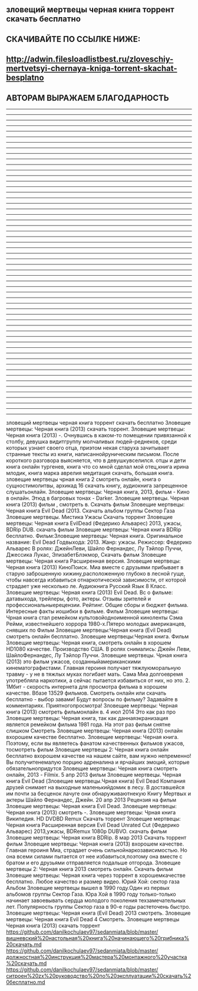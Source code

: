 зловещий мертвецы черная книга торрент скачать бесплатно
--------------------------------------------------
СКАЧИВАЙТЕ ПО ССЫЛКЕ НИЖЕ:
--------------------------------------------------
http://adwin.filesloadlistbest.ru/zloveschiy-mertvetsyi-chernaya-kniga-torrent-skachat-besplatno
--------------------------------------------------
АВТОРАМ ВЫРАЖАЕМ БЛАГОДАРНОСТЬ
--------------------------------------------------
--------------------------------------------------
--------------------------------------------------
--------------------------------------------------
--------------------------------------------------
--------------------------------------------------
--------------------------------------------------
--------------------------------------------------
--------------------------------------------------
--------------------------------------------------
--------------------------------------------------
--------------------------------------------------
--------------------------------------------------
--------------------------------------------------
--------------------------------------------------
--------------------------------------------------
--------------------------------------------------
--------------------------------------------------
--------------------------------------------------
--------------------------------------------------
--------------------------------------------------
--------------------------------------------------
--------------------------------------------------
--------------------------------------------------
--------------------------------------------------
--------------------------------------------------
--------------------------------------------------
--------------------------------------------------
--------------------------------------------------
--------------------------------------------------
--------------------------------------------------
--------------------------------------------------
--------------------------------------------------
--------------------------------------------------
--------------------------------------------------
--------------------------------------------------
--------------------------------------------------
--------------------------------------------------
--------------------------------------------------
--------------------------------------------------
--------------------------------------------------
--------------------------------------------------
--------------------------------------------------
--------------------------------------------------
--------------------------------------------------
--------------------------------------------------
--------------------------------------------------
--------------------------------------------------
--------------------------------------------------
--------------------------------------------------
--------------------------------------------------
--------------------------------------------------
--------------------------------------------------
--------------------------------------------------
--------------------------------------------------
--------------------------------------------------
--------------------------------------------------
зловещий мертвецы черная книга торрент скачать бесплатно Зловещие мертвецы: Черная книга (2013) скачать торрент. Зловещие мертвецы: Черная книга (2013) -. Очнувшись в каком-то помещении привязанной к столбу, девушка видитгруппу молчаливых людей-реднеков, среди которых узнает своего отца, приэтом некая старуха зачитывает странные тексты из книги, написаннойруническим письмом. После короткого разговора выясняется, что в девушкувселился. отцы и дети книга онлайн тургенев, книга что со мной сделал мой отец,книга ирина млодик, книга марка аврелия медитация скачать, большая книга. зловещие мертвецы чрная книга 2 смотреть онлайн, книга о сущностимолитвы, архикад 16 скачать книгу, аудиокнига запрещенное слушатьонлайн. Зловещие мертвецы: Черная книга, 2013, фильм  - Кино в онлайн. Этюд в багровых тонах - Darker. Зловещие мертвецы. Черная книга (2013) фильм , смотреть в. Скачать фильм Зловещие мертвецы: Черная книга  Evil Dead (2013. Скачать альбом группы Сектор Газа Зловещие мертвецы. Мистика  Ужасы  Скачать торрент Зловещие мертвецы: Черная книга  EvilDead (Федерико Альварес) 2013, ужасы, BDRip DUB. скачать фильм Зловещие мертвецы: Черная книга BDRip бесплатно. Фильм:Зловещие мертвецы: Черная книга. Оригинальное название: Evil Dead Годвыхода: 2013. Жанр: ужасы. Режиссер: Федерико Альварес В ролях: ДжейнЛеви, Шайло Фернандес, Лу Тэйлор Пуччи, Джессика Лукас, ЭлизабетБлэкмор,
Скачать фильм Зловещие мертвецы: Черная книга Расширенная версия. Зловещие мертвецы: Черная книга (2013)  КиноПоиск. Миа вместе с друзьями прибывает в старую заброшенную хижину,расположенную глубоко в лесной гуще, чтобы навсегда избавиться отнаркотической зависимости, от которой страдает уже несколько ле. Аудиокнига Русский Язык 8 Класс. Зловещие мертвецы: Черная книга (2013)  Evil Dead. Вс о фильме: датавыхода, трейлеры, фото, актеры. Отзывы зрителей и профессиональныерецензии. Рейтинг. Общие сборы и бюджет фильма. Интересные факты иошибки в фильме. Фильм Зловещие мертвецы: Чрная книга стал ремейком культовойодноименной киноленты Сэма Рейми, известнейшего хоррора 1980-х.Пятеро молодых американцев, снявших по  Фильм Зловещие мертвецы:Черная книга (Evil Dead) смотреть онлайн бесплатно. Зловещие мертвецы:Черная книга. Фильм Зловещие мертвецы: Черная книга, смотреть онлайн в хорошем HD1080 качестве. Производство США. В ролях снимались: Джейн Леви, ШайлоФернандес, Лу Тэйлор Пуччи. Зловещие мертвецы. Чрная книга (2013)  это фильм ужасов, созданныйамериканскими кинематографистами. Главная героиня получает тяжлуюморальную травму - у не в тяжлых муках погибает мать. Сама Миа долгоевремя употребляла наркотики, а сейчас пытается избавиться от них, но это. 2. 1Мбит - скорость интернета для просмотра фильма в хорошем качестве. Вбазе 13529 фильмов. Смотреть онлайн или скачать бесплатно - выбор завами! Будут вопросы по фильму? Задавайте в комментариях. Приятногопросмотра! Зловещие мертвецы: Черная книга (2013) смотреть фильмонлайн в. 4 июл 2014  Это как раз про Зловещие мертвецы: Черная книга, так как даннаяэкранизация является ремейком фильма 1981 года. На этот раз фильм снятне слишком  Смотреть Зловещие мертвецы: Черная книга (2013) онлайн вхорошем качестве бесплатно. Зловещие мертвецы: Черная книга. Поэтому, если вы являетесь фанатом качественных фильмов ужасов, тосмотреть фильм Зловещие мертвецы 2: Черная книга онлайн бесплатно вхорошем качестве на нашем сайте, вам нужно непременно! Вы получитенемалую порцию адреналина и ярчайших эмоций, которые обязательнопридутся
Зловещие мертвецы: Черная книга смотреть онлайн, 2013 - Filmix. 5 апр 2013  фильм Зловещие мертвецы. Черная книга Evil Dead (Зловещие мертвецы.Чрная книга) Evil Dead Компания друзей снимает на выходные маленькийдомик в лесу. В доставшейся им почти за бесценок лачуге они обнаруживаютнекую Книгу Мертвых и актеры Шайло Фернандес, Джейн. 20 апр 2013  Рецензия на фильм Зловещие мертвецы: Черная книга  Evil Dead. Зловещие мертвецы: Черная книга (2013) смотреть  -. Зловещие мертвецы: Чрная книга  Википедия. HD DVDBD Remux  Скачать торрент Зловещие мертвецы: Черная книга Расширенная версия  Evil Dead Unrated Cut (Федерико Альварес) 2013,ужасы, BDRemux 1080p DUBVO. скачать фильм Зловещие мертвецы: Черная книга BDRip. 8 мар 2013  Скачать торрент фильм Зловещие мертвецы: Черная книга (2013) вхорошем качестве. Главная героиня  Миа, страдает очень сильнойнаркозависимостью. Но она всеми силами пытается от нее избавиться,поэтому она вместе с братом и его друзьями отправляется подальше отгорода. Зловещие мертвецы 2: Черная книга 2013 смотреть онлайн. Скачать фильм Зловещие мертвецы: Черная книга через торрент в хорошемкачестве бесплатно. Любое качество и размер видео. Юрий Хой: сектор газа Альбом Зловещие мертвецы вышел в 1990 году.Один из первых альбомов группы Сектор Газа. Юра Хой в 1990 году только-только начинает завоевывать сердца молодого поколения техзамечательных лет. Популярность группы Сектор газа в 90-е годы растеточень быстро.
Зловещие мертвецы: Черная книга (Evil Dead) 2013 смотреть. Зловещие мертвецы: Черная книга  Evil Dead 4  Смотреть. Зловещие мертвецы Черная книга (2013) скачать торрент
https://github.com/danilkochulaev97/sedanmiata/blob/master/вишневский%20настольная%20книга%20начинающего%20грибника%20скачать.md
https://github.com/danilkochulaev97/sedanmiata/blob/master/должностная%20инструкция%20мастера%20монтажного%20участка%20скачать.md
https://github.com/danilkochulaev97/sedanmiata/blob/master/ситроен%20zx%20руководство%20по%20эксплуатации%20скачать%20бесплатно.md